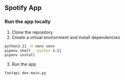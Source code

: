 ## Spotify App

### Run the app locally

1. Clone the repository
2. Create a virtual environment and install dependencies
```bash
python3.11 -m venv venv
pipenv shell --python 3.11
pipenv install
```
3. Run the app
```bash
fastapi dev main.py
```
